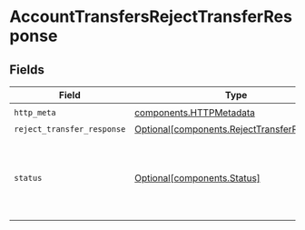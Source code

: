 # AccountTransfersRejectTransferResponse


## Fields

| Field                                                                                                                                             | Type                                                                                                                                              | Required                                                                                                                                          | Description                                                                                                                                       |
| ------------------------------------------------------------------------------------------------------------------------------------------------- | ------------------------------------------------------------------------------------------------------------------------------------------------- | ------------------------------------------------------------------------------------------------------------------------------------------------- | ------------------------------------------------------------------------------------------------------------------------------------------------- |
| `http_meta`                                                                                                                                       | [components.HTTPMetadata](../../models/components/httpmetadata.md)                                                                                | :heavy_check_mark:                                                                                                                                | N/A                                                                                                                                               |
| `reject_transfer_response`                                                                                                                        | [Optional[components.RejectTransferResponse]](../../models/components/rejecttransferresponse.md)                                                  | :heavy_minus_sign:                                                                                                                                | OK                                                                                                                                                |
| `status`                                                                                                                                          | [Optional[components.Status]](../../models/components/status.md)                                                                                  | :heavy_minus_sign:                                                                                                                                | INVALID_ARGUMENT: The request has an invalid argument.<br/>FAILED_PRECONDITION: The transfer resource is not in the correct state for this operation. |